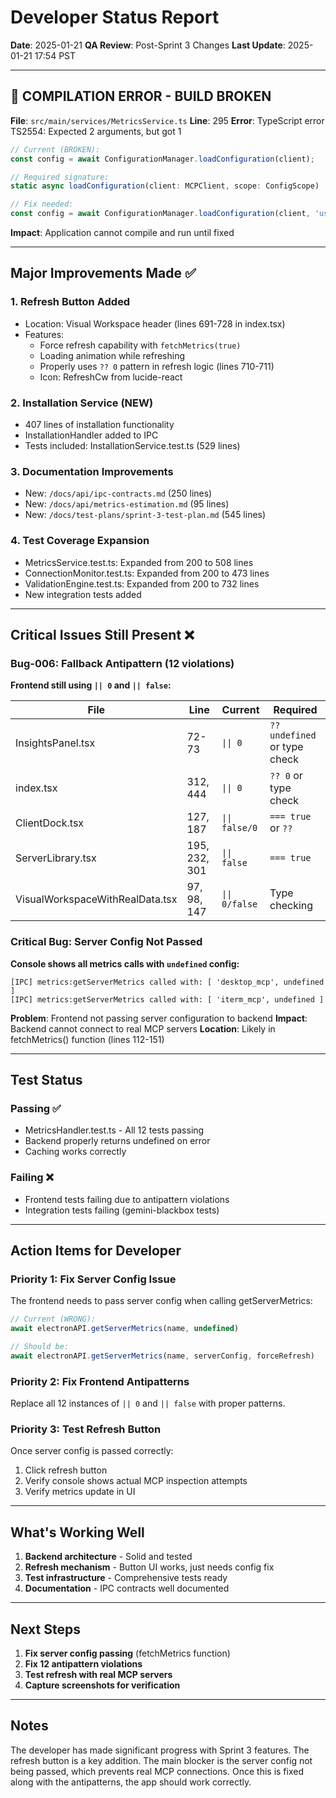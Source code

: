 # Developer Status Report

**Date**: 2025-01-21
**QA Review**: Post-Sprint 3 Changes
**Last Update**: 2025-01-21 17:54 PST

---

## 🚨 COMPILATION ERROR - BUILD BROKEN

**File**: `src/main/services/MetricsService.ts`
**Line**: 295
**Error**: TypeScript error TS2554: Expected 2 arguments, but got 1
```typescript
// Current (BROKEN):
const config = await ConfigurationManager.loadConfiguration(client);

// Required signature:
static async loadConfiguration(client: MCPClient, scope: ConfigScope)

// Fix needed:
const config = await ConfigurationManager.loadConfiguration(client, 'user'); // or appropriate scope
```

**Impact**: Application cannot compile and run until fixed

---

## Major Improvements Made ✅

### 1. **Refresh Button Added**
- Location: Visual Workspace header (lines 691-728 in index.tsx)
- Features:
  - Force refresh capability with `fetchMetrics(true)`
  - Loading animation while refreshing
  - Properly uses `?? 0` pattern in refresh logic (lines 710-711)
  - Icon: RefreshCw from lucide-react

### 2. **Installation Service** (NEW)
- 407 lines of installation functionality
- InstallationHandler added to IPC
- Tests included: InstallationService.test.ts (529 lines)

### 3. **Documentation Improvements**
- New: `/docs/api/ipc-contracts.md` (250 lines)
- New: `/docs/api/metrics-estimation.md` (95 lines)
- New: `/docs/test-plans/sprint-3-test-plan.md` (545 lines)

### 4. **Test Coverage Expansion**
- MetricsService.test.ts: Expanded from 200 to 508 lines
- ConnectionMonitor.test.ts: Expanded from 200 to 473 lines
- ValidationEngine.test.ts: Expanded from 200 to 732 lines
- New integration tests added

---

## Critical Issues Still Present ❌

### Bug-006: Fallback Antipattern (12 violations)
**Frontend still using `|| 0` and `|| false`:**

| File | Line | Current | Required |
|------|------|---------|----------|
| InsightsPanel.tsx | 72-73 | `\|\| 0` | `?? undefined` or type check |
| index.tsx | 312, 444 | `\|\| 0` | `?? 0` or type check |
| ClientDock.tsx | 127, 187 | `\|\| false/0` | `=== true` or `??` |
| ServerLibrary.tsx | 195, 232, 301 | `\|\| false` | `=== true` |
| VisualWorkspaceWithRealData.tsx | 97, 98, 147 | `\|\| 0/false` | Type checking |

### Critical Bug: Server Config Not Passed
**Console shows all metrics calls with `undefined` config:**
```
[IPC] metrics:getServerMetrics called with: [ 'desktop_mcp', undefined ]
[IPC] metrics:getServerMetrics called with: [ 'iterm_mcp', undefined ]
```

**Problem**: Frontend not passing server configuration to backend
**Impact**: Backend cannot connect to real MCP servers
**Location**: Likely in fetchMetrics() function (lines 112-151)

---

## Test Status

### Passing ✅
- MetricsHandler.test.ts - All 12 tests passing
- Backend properly returns undefined on error
- Caching works correctly

### Failing ❌
- Frontend tests failing due to antipattern violations
- Integration tests failing (gemini-blackbox tests)

---

## Action Items for Developer

### Priority 1: Fix Server Config Issue
The frontend needs to pass server config when calling getServerMetrics:
```javascript
// Current (WRONG):
await electronAPI.getServerMetrics(name, undefined)

// Should be:
await electronAPI.getServerMetrics(name, serverConfig, forceRefresh)
```

### Priority 2: Fix Frontend Antipatterns
Replace all 12 instances of `|| 0` and `|| false` with proper patterns.

### Priority 3: Test Refresh Button
Once server config is passed correctly:
1. Click refresh button
2. Verify console shows actual MCP inspection attempts
3. Verify metrics update in UI

---

## What's Working Well

1. **Backend architecture** - Solid and tested
2. **Refresh mechanism** - Button UI works, just needs config fix
3. **Test infrastructure** - Comprehensive tests ready
4. **Documentation** - IPC contracts well documented

---

## Next Steps

1. **Fix server config passing** (fetchMetrics function)
2. **Fix 12 antipattern violations**
3. **Test refresh with real MCP servers**
4. **Capture screenshots for verification**

---

## Notes

The developer has made significant progress with Sprint 3 features. The refresh button is a key addition. The main blocker is the server config not being passed, which prevents real MCP connections. Once this is fixed along with the antipatterns, the app should work correctly.